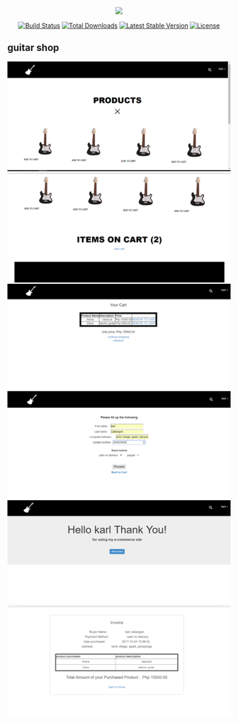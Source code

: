 <p align="center"><img src="https://laravel.com/assets/img/components/logo-laravel.svg"></p>

<p align="center">
<a href="https://travis-ci.org/laravel/framework"><img src="https://travis-ci.org/laravel/framework.svg" alt="Build Status"></a>
<a href="https://packagist.org/packages/laravel/framework"><img src="https://poser.pugx.org/laravel/framework/d/total.svg" alt="Total Downloads"></a>
<a href="https://packagist.org/packages/laravel/framework"><img src="https://poser.pugx.org/laravel/framework/v/stable.svg" alt="Latest Stable Version"></a>
<a href="https://packagist.org/packages/laravel/framework"><img src="https://poser.pugx.org/laravel/framework/license.svg" alt="License"></a>
</p>

## guitar shop
![alt text](https://github.com/karlcabangon/e-commerce_activity/blob/master/e-commerce_shopping_cart/screen_shot/products.PNG)
![alt text](https://github.com/karlcabangon/e-commerce_activity/blob/master/e-commerce_shopping_cart/screen_shot/items_on_cart.PNG)
![alt text](https://github.com/karlcabangon/e-commerce_activity/blob/master/e-commerce_shopping_cart/screen_shot/view_cart.PNG)
![alt text](https://github.com/karlcabangon/e-commerce_activity/blob/master/e-commerce_shopping_cart/screen_shot/checkout.PNG)
![alt text](https://github.com/karlcabangon/e-commerce_activity/blob/master/e-commerce_shopping_cart/screen_shot/thankyou_page.PNG)
![alt text](https://github.com/karlcabangon/e-commerce_activity/blob/master/e-commerce_shopping_cart/screen_shot/invoice.PNG)
